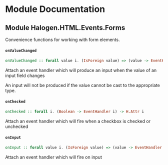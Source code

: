 # Module Documentation

## Module Halogen.HTML.Events.Forms


Convenience functions for working with form elements.

#### `onValueChanged`

``` purescript
onValueChanged :: forall value i. (IsForeign value) => (value -> EventHandler i) -> H.Attr i
```

Attach an event handler which will produce an input when the value of an input field changes

An input will not be produced if the value cannot be cast to the appropriate type.

#### `onChecked`

``` purescript
onChecked :: forall i. (Boolean -> EventHandler i) -> H.Attr i
```

Attach an event handler which will fire when a checkbox is checked or unchecked

#### `onInput`

``` purescript
onInput :: forall value i. (IsForeign value) => (value -> EventHandler i) -> H.Attr i
```

Attach an event handler which will fire on input



